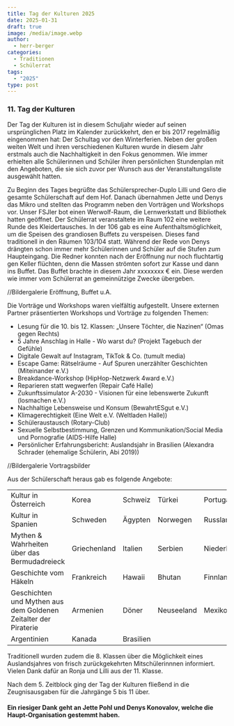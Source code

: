 ```yaml
---
title: Tag der Kulturen 2025
date: 2025-01-31
draft: true
image: /media/image.webp
author:
  - herr-berger
categories:
  - Traditionen
  - Schülerrat
tags:
  - "2025"
type: post
---
```

### 11. Tag der Kulturen

Der Tag der Kulturen ist in diesem Schuljahr wieder auf seinen ursprünglichen Platz im Kalender zurückkehrt, den er bis 2017 regelmäßig eingenommen hat: Der Schultag vor den Winterferien. Neben der großen weiten Welt und ihren verschiedenen Kulturen wurde in diesem Jahr erstmals auch die Nachhaltigkeit in den Fokus genommen. Wie immer erhielten alle Schülerinnen und Schüler ihren persönlichen Stundenplan mit den Angeboten, die sie sich zuvor per Wunsch aus der Veranstaltungsliste ausgewählt hatten.

Zu Beginn des Tages begrüßte das Schülersprecher-Duplo Lilli und Gero die gesamte Schülerschaft auf dem Hof. Danach übernahmen Jette und Denys das Mikro und stellten das Programm neben den Vorträgen und Workshops vor. Unser FSJler bot einen Werwolf-Raum, die Lernwerkstatt und Bibliothek hatten geöffnet. Der Schülerrat veranstaltete im Raum 102 eine weitere Runde des Kleidertausches. In der 106 gab es eine Aufenthaltsmöglichkeit, um die Speisen des grandiosen Buffets zu verspeisen. Dieses fand traditionell in den Räumen 103/104 statt. Während der Rede von Denys drängten schon immer mehr Schülerinnen und Schüler auf die Stufen zum Haupteingang. Die Redner konnten nach der Eröffnung nur noch fluchtartig gen Keller flüchten, denn die Massen strömten sofort zur Kasse und dann ins Buffet. Das Buffet brachte in diesem Jahr xxxxxxxx € ein. Diese werden wie immer vom Schülerrat an gemeinnützige Zwecke übergeben.

//Bildergalerie Eröffnung, Buffet u.A.

Die Vorträge und Workshops waren vielfältig aufgestellt. Unsere externen Partner präsentierten Workshops und Vorträge zu folgenden Themen:

- Lesung für die 10. bis 12. Klassen: „Unsere Töchter, die Nazinen“ (Omas gegen Rechts)
- 5 Jahre Anschlag in Halle - Wo warst du? (Projekt Tagebuch der Gefühle)
- Digitale Gewalt auf Instagram, TikTok & Co. (tumult media)
- Escape Game: Rätselräume - Auf Spuren unerzählter Geschichten (Miteinander e.V.)
- Breakdance-Workshop (HipHop-Netzwerk 4ward e.V.)
- Reparieren statt wegwerfen (Repair Café Halle)
- Zukunftssimulator A-2030 - Visionen für eine lebenswerte Zukunft (losmachen e.V.)
- Nachhaltige Lebensweise und Konsum (BewahrtESgut e.V.)
- Klimagerechtigkeit (Eine Welt e.V. (Weltladen Halle))
- Schüleraustausch (Rotary-Club)
- Sexuelle Selbstbestimmung, Grenzen und Kommunikation/Social Media und Pornografie (AIDS-Hilfe Halle)
- Persönlicher Erfahrungsbericht: Auslandsjahr in Brasilien (Alexandra Schrader (ehemalige Schülerin, Abi 2019))

//Bildergalerie Vortragsbilder

Aus der Schülerschaft heraus gab es folgende Angebote:

| | | | | |
|---|---|---|---|---|
|Kultur in Österreich|Korea|Schweiz|Türkei|Portugal|
|Kultur in Spanien|Schweden|Ägypten|Norwegen|Russland|
|Mythen & Wahrheiten über das Bermudadreieck|Griechenland|Italien|Serbien|Niederlande|
|Geschichte vom Häkeln|Frankreich|Hawaii|Bhutan|Finnland|
|Geschichten und Mythen aus dem Goldenen Zeitalter der Piraterie|Armenien|Döner|Neuseeland|Mexiko|
|Argentinien|Kanada|Brasilien| | |

Traditionell wurden zudem die 8. Klassen über die Möglichkeit eines Auslandsjahres von frisch zurückgekehrten Mitschülerinnnen informiert. Vielen Dank dafür an Ronja und Lilli aus der 11. Klasse.

Nach dem 5. Zeitblock ging der Tag der Kulturen fließend in die Zeugnisausgaben für die Jahrgänge 5 bis 11 über.

#### Ein riesiger Dank geht an Jette Pohl und Denys Konovalov, welche die Haupt-Organisation gestemmt haben.




